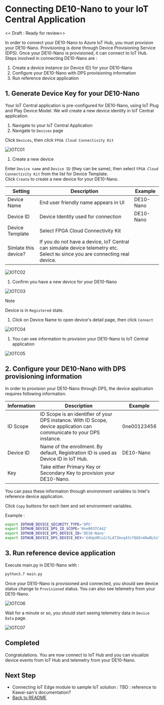 # Connecting DE10-Nano to your IoT Central Application

<< Draft : Ready for review>>

In order to connect your DE10-Nano to Azure IoT Hub, you must provision your DE10-Nano.  Provisioning is done through Device Provisioning Service (DPS).
Once your DE10-Nano is provisioned, it can connect to IoT Hub.  Steps involved in connecting DE10-Nano are :

1. Create a device instance (or Device ID) for your DE10-Nano
1. Configure your DE10-Nano with DPS provisioning information
1. Run reference device application

## 1. Generate Device Key for your DE10-Nano

Your IoT Central application is pre-configured for DE10-Nano, using IoT Plug and Play Device Model.  We will create a new device identity in IoT Central application.

1. Navigate to your IoT Central Application
1. Navigate to `Devices` page  

  Click `Devices`, then click `FPGA Cloud Connectivity Kit`

  ![IOTC01](images/IoTC-01.png)

1. Create a new device

  Enter `Device name` and `Device ID` (they can be same), then select `FPGA Cloud Connectivity Kit` from the list for Device Template.  
  Click `Create` to create a new device for your DE10-Nano.

  |Setting  |Description  |Example  |
  |---------|---------|---------|
  |Device Name     | End user friendly name appears in UI        | DE10-Nano         |
  |Device ID     | Device Identity used for connection           | DE10-Nano         |
  |Device Template     | Select FPGA Cloud Connectivity Kit         |         |
  |Simlate this device?     | If you do not have a device, IoT Central can simulate device telemetry etc.  Select `No` since you are connecting real device.         |         |

  ![IOTC02](images/IoTC-02.png)

1. Confirm you have a new device for your DE10-Nano

  ![IOTC03](images/IoTC-03.png)

  > [!NOTE]  
  > Device is in `Registered` state.

1. Click on Device Name to open device's detail page, then click `Connect`  

  ![IOTC04](images/IoTC-04.png)

1. You can see information to provision your DE10-Nano to IoT Central application  

  ![IOTC05](images/IoTC-05.png)

## 2. Configure your DE10-Nano with DPS provisioning information

In order to provision your DE10-Nano through DPS, the device application requires following information.

| Information     | Description  | Example     |
|-----------------|--------------|-------------|
| ID Scope        | ID Scope is an identifier of your DPS instance.  With ID Scope, device application can communicate to your DPS instance.  | 0ne00123456 |
| Device ID | Name of the enrollment.  By default, Registration ID is used as Device ID in IoT Hub. | DE10-Nano   |
| Key   | Take either Primary Key or Secondary Key to provision your DE10-Nano. |             |

You can pass these information through environment variables to Intel's reference device application.

Click `Copy` buttons for each item and set environment variables.

Example :

```bash
export IOTHUB_DEVICE_SECURITY_TYPE='DPS'
export IOTHUB_DEVICE_DPS_ID_SCOPE='0ne0037C442'
export IOTHUB_DEVICE_DPS_DEVICE_ID='DE10-Nano'
export IOTHUB_DEVICE_DPS_DEVICE_KEY='G4UpURCu2/SLATZmsq43cYQGEn48wNLGsYh4rZMWKwM='
```

## 3. Run reference device application

Execute main.py in DE10-Nano with :

```bash
python3.7 main.py
```

Once your DE10-Nano is provisioned and connected, you should see device status change to `Provisioned` status.  You can also see telemetry from your DE10-Nano.

![IOTC06](images/IoTC-06.png)

Wait for a minute or so, you should start seeing telemetry data in `Device Data` page.

![IOTC07](images/IoTC-07.png)

## Completed

Congratulations.  You are now connect to IoT Hub and you can visualize device events from IoT Hub and telemetry from your DE10-Nano.

## Next Step

- Connecting IoT Edge module to sample IoT solution : TBD : reference to Kawai-san's documentation?
- [Back to README](README.md)
